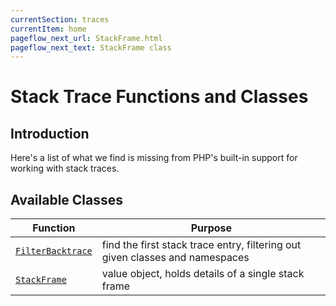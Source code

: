 ```yaml
---
currentSection: traces
currentItem: home
pageflow_next_url: StackFrame.html
pageflow_next_text: StackFrame class
---
```


# Stack Trace Functions and Classes

## Introduction

Here's a list of what we find is missing from PHP's built-in support for working with stack traces.

## Available Classes

Function | Purpose
---------|--------
[`FilterBacktrace`](FilterBacktrace.html) | find the first stack trace entry, filtering out given classes and namespaces
[`StackFrame`](StackFrame.html) | value object, holds details of a single stack frame

